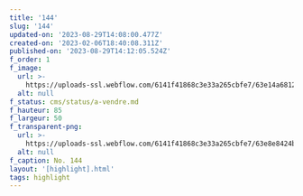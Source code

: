 ```yaml
---
title: '144'
slug: '144'
updated-on: '2023-08-29T14:08:00.477Z'
created-on: '2023-02-06T18:40:08.311Z'
published-on: '2023-08-29T14:12:05.524Z'
f_order: 1
f_image:
  url: >-
    https://uploads-ssl.webflow.com/6141f41868c3e33a265cbfe7/63e14a681246d46ea1350cb9_144-02.jpg
  alt: null
f_status: cms/status/a-vendre.md
f_hauteur: 85
f_largeur: 50
f_transparent-png:
  url: >-
    https://uploads-ssl.webflow.com/6141f41868c3e33a265cbfe7/63e8e8424bd90751d4d5d7c9_144-02.png
  alt: null
f_caption: No. 144
layout: '[highlight].html'
tags: highlight
---
```



